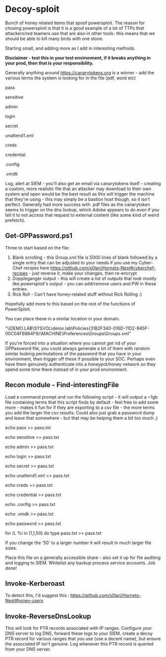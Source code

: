 # Decoy-sploit
Bunch of honey related items that spoof powersploit. The reason for chosing powersploit is that it is a good example of a lot of TTPs that attackers/red teamers use that are also in other tools- this means that we should be able to kill many birds with one stone.

Starting small, and adding more as I add in interesting methods.

**Disclaimer - test this in your test environment, if it breaks anything in your prod, then that is your responsibility.**

Generally anything around https://canarytokens.org is a winner - add the various terms the system is looking for in the file (pdf, word etc)


pass

sensitive

admin

login

secret

unattend1.xml

creds

credential

.config

.vmdk

Log, alert at SIEM - you'll also get an email via canarytokens itself - creating a custom, more realistic file that an attacker may download to their own system and open would be the best result as this will trigger the machine that they're using - this may simply be a bastion host though, so it isn't perfect. Generally had more success with .pdf files as the canarytoken seems to trigger on the dns lookup, which Adobe appears to do even if you tell it to not access that request to external content (like some kind of weird prefetch).


## Get-GPPassword.ps1

Three to start based on the  file:

1) Blank scrolling - this Group.xml file is 5000 lines of blank followed by a single entry that can be adjusted to your needs if you use my Cyber-Chef recipes here https://github.com/s0lari/Hornets-Nest#cyberchef-recipes - just reverse it, make your changes, then re-encrypt
2) Doppleganger output - this will create a list of outputs that look mostly like powersploit's output - you can add/remove users and PW in these entries.
3) Rick Roll - Can't have honey-related stuff without Rick Rolling :) 

Hopefully add more to this based on the rest of the functions of PowerSploit.

You can place these in a similar location in your domain. 

"\\\DEMO.LAB\SYSVOL\demo.lab\Policies\{31B2F340-016D-11D2-945F-00C04FB984F9}\MACHINE\Preferences\Groups\Groups.xml"

If you're forced into a situation where you cannot get rid of your GPPassword file, you could always generate a lot of them with random similar looking permutations of the password that you have in your environment, then trigger off these if possible to your SOC. Perhaps even have them genuinely authenticate into a honeypot/honey network so they spend some time there instead of in your prod environment.



## Recon module - Find-interestingFile

Load a command prompt and run the following script - it will output a ~1gb file containing terms that this script finds by default - feel free to add some more - makes it fun for if they are exporting to a csv file - the more terms you add the larger the csv results. Could also just grab a password dump and leave that somewhere - but that may be helping them a bit too much ;) 

echo pass >> pass.txt

echo sensitive >> pass.txt

echo admin >> pass.txt

echo login >> pass.txt

echo secret >> pass.txt

echo unattend1.xml >> pass.txt

echo creds >> pass.txt

echo credential >> pass.txt

echo .config >> pass.txt

echo .vmdk >> pass.txt

echo password >> pass.txt

for /L %i in (1,1,50) do type pass.txt >> pass.txt

If you change the '50' to a larger number it will result in much larger file sizes.

Place this file on a generally accessible share - also set it up for file auditing and logging to SIEM. Whitelist any backup process service accounts. Job done!

## Invoke-Kerberoast

To detect this, I'd suggest this : https://github.com/s0lari/Hornets-Nest#honey-users

## Invoke-ReverseDnsLookup

This will look for PTR records associated with IP ranges. Configure your DNS server to log DNS, forward these logs to your SIEM, create a decoy PTR record for various ranges that you use (use a decent name), but ensure the associated IP isn't genuine. Log whenever this PTR record is queried from your DNS server.
